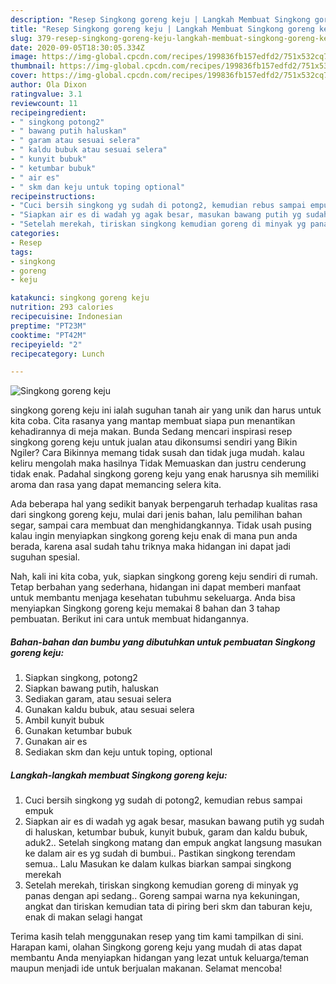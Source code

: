```yaml
---
description: "Resep Singkong goreng keju | Langkah Membuat Singkong goreng keju Yang Enak Banget"
title: "Resep Singkong goreng keju | Langkah Membuat Singkong goreng keju Yang Enak Banget"
slug: 379-resep-singkong-goreng-keju-langkah-membuat-singkong-goreng-keju-yang-enak-banget
date: 2020-09-05T18:30:05.334Z
image: https://img-global.cpcdn.com/recipes/199836fb157edfd2/751x532cq70/singkong-goreng-keju-foto-resep-utama.jpg
thumbnail: https://img-global.cpcdn.com/recipes/199836fb157edfd2/751x532cq70/singkong-goreng-keju-foto-resep-utama.jpg
cover: https://img-global.cpcdn.com/recipes/199836fb157edfd2/751x532cq70/singkong-goreng-keju-foto-resep-utama.jpg
author: Ola Dixon
ratingvalue: 3.1
reviewcount: 11
recipeingredient:
- " singkong potong2"
- " bawang putih haluskan"
- " garam atau sesuai selera"
- " kaldu bubuk atau sesuai selera"
- " kunyit bubuk"
- " ketumbar bubuk"
- " air es"
- " skm dan keju untuk toping optional"
recipeinstructions:
- "Cuci bersih singkong yg sudah di potong2, kemudian rebus sampai empuk"
- "Siapkan air es di wadah yg agak besar, masukan bawang putih yg sudah di haluskan, ketumbar bubuk, kunyit bubuk, garam dan kaldu bubuk, aduk2.. Setelah singkong matang dan empuk angkat langsung masukan ke dalam air es yg sudah di bumbui.. Pastikan singkong terendam semua.. Lalu Masukan ke dalam kulkas biarkan sampai singkong merekah"
- "Setelah merekah, tiriskan singkong kemudian goreng di minyak yg panas dengan api sedang.. Goreng sampai warna nya kekuningan, angkat dan tiriskan kemudian tata di piring beri skm dan taburan keju, enak di makan selagi hangat"
categories:
- Resep
tags:
- singkong
- goreng
- keju

katakunci: singkong goreng keju 
nutrition: 293 calories
recipecuisine: Indonesian
preptime: "PT23M"
cooktime: "PT42M"
recipeyield: "2"
recipecategory: Lunch

---
```



![Singkong goreng keju](https://img-global.cpcdn.com/recipes/199836fb157edfd2/751x532cq70/singkong-goreng-keju-foto-resep-utama.jpg)


singkong goreng keju ini ialah suguhan tanah air yang unik dan harus untuk kita coba. Cita rasanya yang mantap membuat siapa pun menantikan kehadirannya di meja makan.
Bunda Sedang mencari inspirasi resep singkong goreng keju untuk jualan atau dikonsumsi sendiri yang Bikin Ngiler? Cara Bikinnya memang tidak susah dan tidak juga mudah. kalau keliru mengolah maka hasilnya Tidak Memuaskan dan justru cenderung tidak enak. Padahal singkong goreng keju yang enak harusnya sih memiliki aroma dan rasa yang dapat memancing selera kita.

Ada beberapa hal yang sedikit banyak berpengaruh terhadap kualitas rasa dari singkong goreng keju, mulai dari jenis bahan, lalu pemilihan bahan segar, sampai cara membuat dan menghidangkannya. Tidak usah pusing kalau ingin menyiapkan singkong goreng keju enak di mana pun anda berada, karena asal sudah tahu triknya maka hidangan ini dapat jadi suguhan spesial.




Nah, kali ini kita coba, yuk, siapkan singkong goreng keju sendiri di rumah. Tetap berbahan yang sederhana, hidangan ini dapat memberi manfaat untuk membantu menjaga kesehatan tubuhmu sekeluarga. Anda bisa menyiapkan Singkong goreng keju memakai 8 bahan dan 3 tahap pembuatan. Berikut ini cara untuk membuat hidangannya.

<!--inarticleads1-->

##### Bahan-bahan dan bumbu yang dibutuhkan untuk pembuatan Singkong goreng keju:

1. Siapkan  singkong, potong2
1. Siapkan  bawang putih, haluskan
1. Sediakan  garam, atau sesuai selera
1. Gunakan  kaldu bubuk, atau sesuai selera
1. Ambil  kunyit bubuk
1. Gunakan  ketumbar bubuk
1. Gunakan  air es
1. Sediakan  skm dan keju untuk toping, optional




<!--inarticleads2-->

##### Langkah-langkah membuat Singkong goreng keju:

1. Cuci bersih singkong yg sudah di potong2, kemudian rebus sampai empuk
1. Siapkan air es di wadah yg agak besar, masukan bawang putih yg sudah di haluskan, ketumbar bubuk, kunyit bubuk, garam dan kaldu bubuk, aduk2.. Setelah singkong matang dan empuk angkat langsung masukan ke dalam air es yg sudah di bumbui.. Pastikan singkong terendam semua.. Lalu Masukan ke dalam kulkas biarkan sampai singkong merekah
1. Setelah merekah, tiriskan singkong kemudian goreng di minyak yg panas dengan api sedang.. Goreng sampai warna nya kekuningan, angkat dan tiriskan kemudian tata di piring beri skm dan taburan keju, enak di makan selagi hangat




Terima kasih telah menggunakan resep yang tim kami tampilkan di sini. Harapan kami, olahan Singkong goreng keju yang mudah di atas dapat membantu Anda menyiapkan hidangan yang lezat untuk keluarga/teman maupun menjadi ide untuk berjualan makanan. Selamat mencoba!
